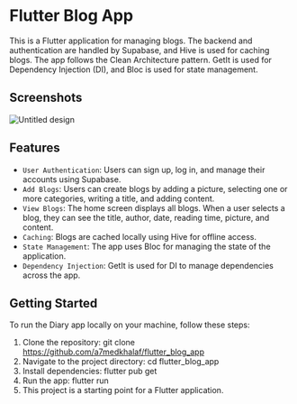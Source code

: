 # Flutter Blog App
This is a Flutter application for managing blogs. The backend and authentication are handled by Supabase, and Hive is used for caching blogs. The app follows the Clean Architecture pattern. GetIt is used for Dependency Injection (DI), and Bloc is used for state management.


## Screenshots
![Untitled design](https://github.com/a7medkhalaf/flutter_blog_app/assets/76059708/bc2f2bb3-13cf-4e20-b3d6-af4a91ed74c9)

## Features
* ``User Authentication``: Users can sign up, log in, and manage their accounts using Supabase.
* ``Add Blogs``: Users can create blogs by adding a picture, selecting one or more categories, writing a title, and adding content.
* ``View Blogs``: The home screen displays all blogs. When a user selects a blog, they can see the title, author, date, reading time, picture, and content.
* ``Caching``: Blogs are cached locally using Hive for offline access.
* ``State Management``: The app uses Bloc for managing the state of the application.
* ``Dependency Injection``: GetIt is used for DI to manage dependencies across the app.

## Getting Started
To run the Diary app locally on your machine, follow these steps:
1. Clone the repository: git clone https://github.com/a7medkhalaf/flutter_blog_app
2. Navigate to the project directory: cd flutter_blog_app
3. Install dependencies: flutter pub get
4. Run the app: flutter run
5. This project is a starting point for a Flutter application.
